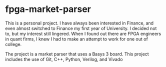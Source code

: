 # fpga-market-parser
This is a personal project. I have always been interested in Finance, and even almost switched to Finance my first year of University. I decided not to, but my interest still lingered. When I found out there are FPGA engineers in quant firms, I knew I had to make an attempt to work for one out of college.

The project is a market parser that uses a Basys 3 board. This project includes the use of Git, C++, Python, Verilog, and Vivado

